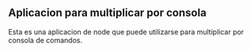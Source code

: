 ## Aplicacion para multiplicar por consola

Esta es una aplicacion de node que puede utilizarse para multiplicar por consola de comandos.